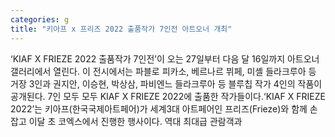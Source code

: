 ```yaml
---
categories: g
title: "키아프 x 프리즈 2022 출품작가 7인전 아트오너 개최"
---
```

‘KIAF X FRIEZE 2022 출품작가 7인전’이 오는 27일부터 다음 달 16일까지 아트오너 갤러리에서 열린다. 이 전시에서는 파블로 피카소, 베르나르 뷔페, 미셸 들라크루아 등 거장 3인과 권지안, 이승현, 박상삼, 파비엔느 들라크루아 등 블루칩 작가 4인의 작품이 공개된다. 7인 모두 모두 KIAF X FRIEZE 2022에 출품한 작가들이다.‘KIAF X FRIEZE 2022’는 키아프(한국국제아트페어)가 세계3대 아트페어인 프리즈(Frieze)와 함께 손잡고 이달 초 코엑스에서 진행한 행사이다. 역대 최대급 관람객과